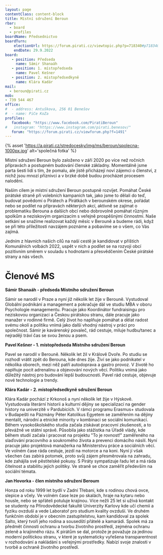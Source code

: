 ```yaml
---
layout: page
contentClass: content-block
title: Místní sdružení Beroun
rbar:
  - board
  - profiles
boardName: Předsednictvo
boardTurn:
    electionUrl: https://forum.pirati.cz/viewtopic.php?p=718340#p718340
    endDate: 29.9.2022
board:
   - position: Předseda
     name: Sámir Shanaáh
   - position: 1. místopředseda
     name: Pavel Kešner
   - position: 2. místopředsedkyně
     name: Klára Kadár
mail: 
  - beroun@pirati.cz
mob:
- 739 544 467
office:
#  - address: Antuškova, 256 01 Benešov
#  - name: PiCe KoZa 
profiles:
   facebook: "https://www.facebook.com/PiratiBeroun"
#   instagram: "https://www.instagram.com/pirati.benesov/"
   forum: "https://forum.pirati.cz/viewforum.php?f=1491"
---
```


{% asset 'https://a.pirati.cz/stredocesky/img/ms/beroun/spolecna-1000px.jpg' alt='společná fotka' %}

Místní sdružení Beroun bylo založeno v září 2020 po více než ročních přípravách a postupném budování členské základny. Momentálně jsme parta šesti lidí s tím, že pomalu, ale jistě přicházejí noví zájemci o členství, z nichž jsou mnozí příznivci a v brzké době budou procházet procesem nalodění. 

Naším cílem je místní sdružení Beroun postupně rozvíjet. Pomáhat České pirátské straně při volebních kampaních tak, jako jsme to dělali do teď, budovat povědomí o Pirátech a Pirátkách v berounském okrese, pořádat nebo se podílet na přípravách některých akcí, aktivně se zajímat o problematiku Berouna a dalších obcí nebo dobrovolně pomáhat různým spolkům a neziskovým organizacím s veřejně prospěšnými činnostmi. Naše setkání se snažíme realizovat každý měsíc v Berouně a budeme rádi, když se při této příležitosti navzájem poznáme a pobavíme se o všem, co Vás zajímá. 

Jedním z hlavních našich cílů na naší cestě je kandidovat v příštích Komunálních volbách 2022, uspět v nich a podílet se na rozvoji obcí pozitivním směrem v souladu s hodnotami a přesvědčením České pirátské strany a nás všech.

# Členové MS

**Sámir Shanaáh - předseda Místního sdružení Beroun**

Sámir se narodil v Praze a nyní již několik let žije v Berouně. Vystudoval Globální podnikání a management a pokračuje dál ve studiu MBA v oboru Psychologie managementu. Pracuje jako Koordinátor fundraisingu pro neziskovou organizaci a Českou pirátskou stranu, dále pracuje jako manažer v rodinné firmě. Celý život ho naplňuje pomáhat a dělat radost svému okolí a politiku vnímá jako další vhodný nástroj v práci pro společnost. Sámir je kavárenský povaleč, rád cestuje, miluje hudbu/tanec a nejraději tráví čas se svou ženou a psem.

**Pavel Kešner - 1. místopředseda Místního sdružení Beroun**

Pavel se narodil v Berouně. Několik let žil v Králově Dvoře. Po studiu se rozhodl vrátit zpět do Berouna, kde dnes žije. Živí se jako podnikatel v několika oborech, mezi něž patří autodoprava a gastro provoz. V životě ho naplňuje pocit adrenalinu a objevování nových věcí. Politiku vnímá jako důležitý nástroj pro budování lepší budoucnosti. Pavel rád cestuje, objevuje nové technologie a trendy.

**Klára Kadár - 2. místopředsedkyně sdružení Beroun**

Klára Kadár pochází z Krkonoš a nyní několik let žije v Hýskově. Vystudovala literární historii
a kulturní dějiny se specializací na gender history na univerzitě v Pardubicích. V rámci
programu Erasmus+ studovala v Budapešti na Pázmány Péter Katolikus Egyetem se
zaměřením na dějiny mentalit, národní a etnické minority v kombinaci se sociální
komunikací. Během vysokoškolského studia začala získávat pracovní zkušenosti, a to
převážně ve státní správě. Působila jako stážistka na Úřadě vlády, kde během studií začala i
pracovat na projektu "To je rovnost!" zaměřeného na slaďování pracovního a soukromého života a
prevenci domácího násilí. Nyní pracuje jako projektová manažerka na Ministerstvu práce a
sociálních věcí. Ve volném čase ráda cestuje, jezdí na motorce a na koni. Nyní jí však všechen
čas zabírá potomek, proto svůj zájem přesměrovala na zahradu, kde zahájila své pěstitelské
pokusy. S Piráty sympatizuje řadu let a má ráda čitelnost a stabilitu jejich politiky. Ve straně se chce
zaměřit především na sociální témata.

**Jan Hovorka - člen místního sdružení Beroum**

Honza od roku 1999 let bydlí v Zadní Třebani, kde s rodinou chová ovce, slepice a včely. Ve volném čase leze po skalách, hraje na kytaru nebo housle, nebo se spřáteli potuluje krajinou. Více nežli 25 let si užívá kontakt se studenty na Přirodovědecké fakultě Univerzity Karlovy kde učí chemii a fyziku ovzduší a vede Laboratoř pro studium kvality ovzduší. Ve druhém funkčním období je v obecním zastupitelstvu, kam kandidoval za spolek Salto, který tvoří jeho rodina a sousedští přátelé a kamarádi. Spolek má za předmět činnosti ochranu a tvorbu životního prostředí, zejména ochranu zeleně a krajinného rázu.
K pirátům se dal, protože je považuje za jedinou moderní politickou stranu, v které je systematicky vyřešena transparentnost v rozhodování a nakládání s veřejnými prostředky. Nabízí svoje znalosti v tvorbě a ochraně životního prostředí.
